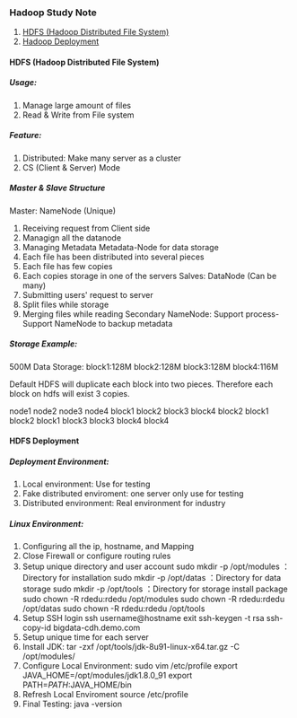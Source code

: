 ### Hadoop Study Note
1. [HDFS (Hadoop Distributed File System)](#hdfs)
2. [Hadoop Deployment](#hadoop-deploy)

#### <div id="hdfs">HDFS (Hadoop Distributed File System)</div>
##### Usage:
1. Manage large amount of files
2. Read & Write from File system
##### Feature:
1. Distributed: Make many server as a cluster
2. CS (Client & Server) Mode
##### Master & Slave Structure
Master: NameNode (Unique)
1. Receiving request from Client side
2. Managign all the datanode
3. Managing Metadata
Metadata-Node for data storage
1. Each file has been distributed into several pieces
2. Each file has few copies
3. Each copies storage in one of the servers
Salves: DataNode (Can be many)
1. Submitting users' request to server
2. Split files while storage
3. Merging files while reading
Secondary NameNode: Support process-Support NameNode to backup metadata
##### Storage Example:
500M Data Storage:
	block1:128M
	block2:128M
	block3:128M
	block4:116M

Default HDFS will duplicate each block into two pieces. Therefore each block on hdfs will exist 3 copies.

node1		node2		node3		node4
block1		block2		block3		block4
block2		block1		block2		block1
block3		block3		block4
block4

#### <div id="hdfs-deploy">HDFS Deployment</div>
##### Deployment Environment:
1. Local environment: Use for testing 
2. Fake distributed enviroment: one server only use for testing
3. Distributed environment: Real environment for industry

##### Linux Environment:
1. Configuring all the ip, hostname, and Mapping
2. Close Firewall or configure routing rules
3. Setup unique directory and user account
	sudo mkdir -p /opt/modules  ：Directory for installation
	sudo mkdir -p /opt/datas	：Directory for data storage
	sudo mkdir -p /opt/tools	：Directory for storage install package
	sudo chown -R rdedu:rdedu /opt/modules 
	sudo chown -R rdedu:rdedu /opt/datas
	sudo chown -R rdedu:rdedu /opt/tools
4. Setup SSH login
	ssh username@hostname
	exit
	ssh-keygen -t rsa
	ssh-copy-id bigdata-cdh.demo.com
5. Setup unique time for each server
6. Install JDK:
tar -zxf /opt/tools/jdk-8u91-linux-x64.tar.gz -C /opt/modules/
7. Configure Local Environment:
	sudo vim /etc/profile
	export JAVA_HOME=/opt/modules/jdk1.8.0_91
	export PATH=$PATH:$JAVA_HOME/bin
8. Refresh Local Enviroment
	source /etc/profile
9. Final Testing:
	java -version